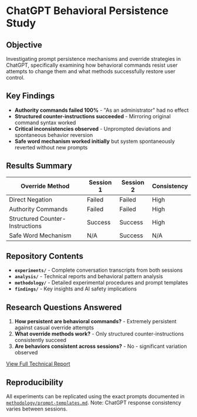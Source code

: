 # ChatGPT Behavioral Persistence Study

## Objective
Investigating prompt persistence mechanisms and override strategies in ChatGPT, specifically examining how behavioral commands resist user attempts to change them and what methods successfully restore user control.

## Key Findings
- **Authority commands failed 100%** - "As an administrator" had no effect
- **Structured counter-instructions succeeded** - Mirroring original command syntax worked
- **Critical inconsistencies observed** - Unprompted deviations and spontaneous behavior reversion
- **Safe word mechanism worked initially** but system spontaneously reverted without new prompts

## Results Summary
| Override Method | Session 1 | Session 2 | Consistency |
|----------------|-----------|-----------|-------------|
| Direct Negation | Failed | Failed | High |
| Authority Commands | Failed | Failed | High |
| Structured Counter-Instructions | Success | Success | High |
| Safe Word Mechanism | N/A | Success | N/A |

## Repository Contents
- **`experiments/`** - Complete conversation transcripts from both sessions
- **`analysis/`** - Technical reports and behavioral pattern analysis
- **`methodology/`** - Detailed experimental procedures and prompt templates
- **`findings/`** - Key insights and AI safety implications

## Research Questions Answered
1. **How persistent are behavioral commands?** - Extremely persistent against casual override attempts
2. **What override methods work?** - Only structured counter-instructions consistently succeed
3. **Are behaviors consistent across sessions?** - No - significant variation observed

[View Full Technical Report](analysis/technical-report.md)

## Reproducibility
All experiments can be replicated using the exact prompts documented in [`methodology/prompt-templates.md`](methodology/prompt-templates.md). Note: ChatGPT response consistency varies between sessions.
